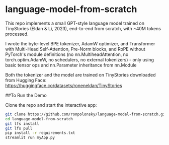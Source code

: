 # language-model-from-scratch
This repo implements a small GPT-style language model trained on TinyStories (Eldan & Li, 2023), end-to-end from scratch, with ~40M tokens processed.

I wrote the byte-level BPE tokenizer, AdamW optimizer, and Transformer with Multi-Head Self-Attention, Pre-Norm blocks, and RoPE without PyTorch's module definitions (no nn.MultiheadAttention, no torch.optim.AdamW, no schedulers, no external tokenizers) - only using basic tensor ops and nn.Parameter inheritance from nn.Module

Both the tokenizer and the model are trained on TinyStories downloaded from Hugging Face: https://huggingface.co/datasets/roneneldan/TinyStories


##To Run the Demo

Clone the repo and start the interactive app:

```bash
git clone https://github.com/ronpolonsky/language-model-from-scratch.git
cd language-model-from-scratch
git lfs install
git lfs pull
pip install -r requirements.txt
streamlit run myApp.py

